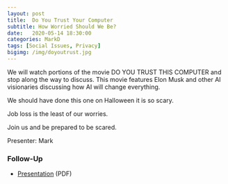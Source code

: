 ```yaml
---
layout: post
title:  Do You Trust Your Computer
subtitle: How Worried Should We Be?
date:   2020-05-14 18:30:00
categories: MarkD
tags: [Social Issues, Privacy]
bigimg: /img/doyoutrust.jpg
---
```

We will watch portions of the movie  DO YOU TRUST THIS COMPUTER  and 
stop along the way to discuss. 
This movie features Elon Musk and other AI visionaries discussing how AI will 
change everything. 

We should have done this one on Halloween it is so scary.  

Job loss is the least of our worries.

Join us and be prepared to be scared.

Presenter: Mark

### Follow-Up

* [Presentation](/assets/present/2020/do_you_trust.pdf) (PDF)
